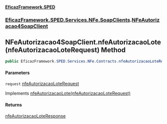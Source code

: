 #### [EficazFramework.SPED](EficazFrameworkSPED.md 'EficazFramework SPED')
### [EficazFramework.SPED.Services.NFe.SoapClients](EficazFramework.SPED.Services.NFe.SoapClients.md 'EficazFramework.SPED.Services.NFe.SoapClients').[NFeAutorizacao4SoapClient](EficazFramework.SPED.Services.NFe.SoapClients/NFeAutorizacao4SoapClient.md 'EficazFramework.SPED.Services.NFe.SoapClients.NFeAutorizacao4SoapClient')

## NFeAutorizacao4SoapClient.nfeAutorizacaoLote(nfeAutorizacaoLoteRequest) Method

```csharp
public EficazFramework.SPED.Services.NFe.Contracts.nfeAutorizacaoLoteResponse nfeAutorizacaoLote(EficazFramework.SPED.Services.NFe.Contracts.nfeAutorizacaoLoteRequest request);
```
#### Parameters

<a name='EficazFramework.SPED.Services.NFe.SoapClients.NFeAutorizacao4SoapClient.nfeAutorizacaoLote(EficazFramework.SPED.Services.NFe.Contracts.nfeAutorizacaoLoteRequest).request'></a>

`request` [nfeAutorizacaoLoteRequest](EficazFramework.SPED.Services.NFe.Contracts/nfeAutorizacaoLoteRequest.md 'EficazFramework.SPED.Services.NFe.Contracts.nfeAutorizacaoLoteRequest')

Implements [nfeAutorizacaoLote(nfeAutorizacaoLoteRequest)](EficazFramework.SPED.Services.NFe.Contracts/INFeAutorizacao4Soap/nfeAutorizacaoLote(nfeAutorizacaoLoteRequest).md 'EficazFramework.SPED.Services.NFe.Contracts.INFeAutorizacao4Soap.nfeAutorizacaoLote(EficazFramework.SPED.Services.NFe.Contracts.nfeAutorizacaoLoteRequest)')

#### Returns
[nfeAutorizacaoLoteResponse](EficazFramework.SPED.Services.NFe.Contracts/nfeAutorizacaoLoteResponse.md 'EficazFramework.SPED.Services.NFe.Contracts.nfeAutorizacaoLoteResponse')